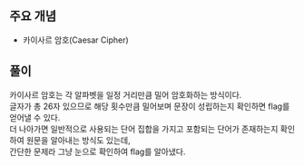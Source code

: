 ## 주요 개념

- 카이사르 암호(Caesar Cipher)

## 풀이

카이사르 암호는 각 알파벳을 일정 거리만큼 밀어 암호화하는 방식이다.  
글자가 총 26자 있으므로 해당 횟수만큼 밀어보며 문장이 성립하는지 확인하면 flag를 얻어낼 수 있다.  
더 나아가면 일반적으로 사용되는 단어 집합을 가지고 포함되는 단어가 존재하는지 확인하여 원문을 알아내는 방식도 있는데,  
간단한 문제라 그냥 눈으로 확인하여 flag를 알아냈다.
